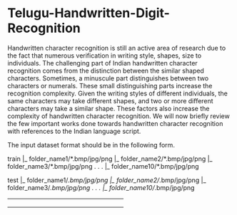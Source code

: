 # Telugu-Handwritten-Digit-Recognition

Handwritten character recognition is still an active area of research due to the fact that numerous verification in writing style, shapes, size to individuals. The challenging part of Indian handwritten character recognition comes from the distinction between the similar shaped characters. Sometimes, a minuscule part distinguishes between two characters or numerals. These small distinguishing parts increase the recognition complexity. Given the writing styles of different individuals, the same characters may take different shapes, and two or more different characters may take a similar shape. These factors also increase the complexity of handwritten character recognition. We will now briefly review the few important works done towards handwritten character recognition with references to the Indian language script. 


The input dataset format should be in the following form.
<p>
train
  |_ folder_name1/*.bmp/jpg/png
  |_ folder_name2/*.bmp/jpg/png
  |_ folder_name3/*.bmp/jpg/png
        .
        .
        .
  |_ folder_name10/*.bmp/jpg/png
  
  
test
  |_ folder_name1/*.bmp/jpg/png
  |_ folder_name2/*.bmp/jpg/png
  |_ folder_name3/*.bmp/jpg/png
        .
        .
        .
  |_ folder_name10/*.bmp/jpg/png
  
 </p> 
  <p align="center">
  <table style="width:100%" table>
  <tr>
    <th><img images/src="zero.bmp" width="10" height="10"/></th>
    <th><img images/src="one.bmp" width="10" height="10"/></th> 
    <th><img images/src="two.bmp" width="10" height="10"/></th>
    <th><img images/src="three.bmp" width="10" height="10"/></th>
    <th><img images/src="four.bmp" width="10" height="10"/></th> 
    <th><img images/src="five.bmp" width="10" height="10"/></th>
    <th><img images/src="six.bmp" width="10" height="10"/></th>
    <th><img images/src="seven.bmp" width="10" height="10"/></th> 
    <th><img images/src="eight.bmp" width="10" height="10"/></th>
    <th><img images/src="nine.bmp" width="10" height="10"/></th>    
  </tr>
</table>
</p>
  
